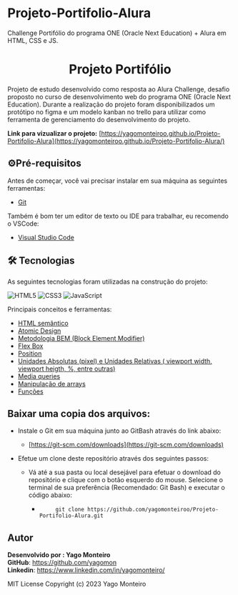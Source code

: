 # Projeto-Portifolio-Alura
Challenge Portifólio do programa ONE (Oracle Next Education) + Alura em HTML, CSS e JS.

<h1 align="center"> Projeto Portifólio </h1>

Projeto de estudo desenvolvido como resposta ao Alura Challenge, desafio proposto no curso de desenvolvimento web do programa ONE (Oracle Next Education).  Durante a realização do projeto foram disponibilizados um protótipo no figma e um modelo kanban no trello para utilizar como ferramenta de gerenciamento do desenvolvimento do projeto.

**Link para vizualizar o  projeto:**
[https://yagomonteiroo.github.io/Projeto-Portifolio-Alura](https://yagomonteiroo.github.io/Projeto-Portifolio-Alura/)          
                    
## ⚙️Pré-requisitos

Antes de começar, você vai precisar instalar em sua máquina as seguintes ferramentas:
- [Git](https://git-scm.com)

Também é bom ter um editor de texto ou IDE para trabalhar, eu recomendo o VSCode:
 - [Visual Studio Code](https://code.visualstudio.com/)



## 🛠 Tecnologias

As seguintes tecnologias foram utilizadas na construção do projeto:

![HTML5](https://camo.githubusercontent.com/49fbb99f92674cc6825349b154b65aaf4064aec465d61e8e1f9fb99da3d922a1/68747470733a2f2f696d672e736869656c64732e696f2f62616467652f68746d6c352d2532334533344632362e7376673f7374796c653d666f722d7468652d6261646765266c6f676f3d68746d6c35266c6f676f436f6c6f723d7768697465) ![CSS3](https://camo.githubusercontent.com/e6b67b27998fca3bccf4c0ee479fc8f9de09d91f389cccfbe6cb1e29c10cfbd7/68747470733a2f2f696d672e736869656c64732e696f2f62616467652f637373332d2532333135373242362e7376673f7374796c653d666f722d7468652d6261646765266c6f676f3d63737333266c6f676f436f6c6f723d7768697465) ![JavaScript](https://camo.githubusercontent.com/aeddc848275a1ffce386dc81c04541654ca07b2c43bbb8ad251085c962672aea/68747470733a2f2f696d672e736869656c64732e696f2f62616467652f6a6176617363726970742d2532333332333333302e7376673f7374796c653d666f722d7468652d6261646765266c6f676f3d6a617661736372697074266c6f676f436f6c6f723d253233463744463145)

Principais conceitos e ferramentas:
- [HTML semântico](https://www.freecodecamp.org/portuguese/news/elementos-semanticos-do-html5-explicados/)
- [Atomic Design](https://www.organicadigital.com/seeds/atomic-design-garantindo-a-coesao-a-longo-prazo/)
- [Metodologia BEM (Block Element Modifier)](https://www.treinaweb.com.br/blog/metodologia-bem-organizando-seu-css)
-   [Flex Box](https://developer.mozilla.org/pt-BR/docs/Learn/CSS/CSS_layout/Flexbox)
-   [Position](https://developer.mozilla.org/en-US/docs/Web/CSS/position)
-   [Unidades Absolutas (pixel) e Unidades Relativas ( viewport width, viewport heigth,  %, entre outras)](https://www.alura.com.br/artigos/guia-de-unidades-no-css)
-   [Media queries](https://developer.mozilla.org/pt-BR/docs/Web/CSS/CSS_media_queries/Using_media_queries)
- [Manipulação de arrays](https://developer.mozilla.org/pt-BR/docs/Web/JavaScript/Reference/Global_Objects/Array)
- [Funções](https://developer.mozilla.org/pt-BR/docs/Web/JavaScript/Guide/Functions)



## Baixar uma copia dos arquivos:

-   Instale o Git em sua máquina junto ao GitBash através do link abaixo:
    -   [https://git-scm.com/downloads](https://git-scm.com/downloads)
    
-   Efetue um clone deste repositório através dos seguintes passos:
    -   Vá até a sua pasta ou local desejável para efetuar o download do repositório e clique com o botão esquerdo do mouse. Selecione o terminal de sua preferência (Recomendado: Git Bash) e executar o código abaixo:
	    - ```gitbash
	    	   git clone https://github.com/yagomonteiroo/Projeto-Portifolio-Alura.git  
## Autor

**Desenvolvido por : Yago Monteiro**<br>
**GitHub**: https://github.com/yagomon<br>
**Linkedin**: https://www.linkedin.com/in/yagomonteiro/

MIT License
Copyright (c) 2023 Yago Monteiro
